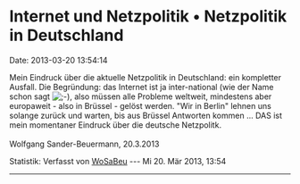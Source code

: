 Internet und Netzpolitik • Netzpolitik in Deutschland
=====================================================

Date: 2013-03-20 13:54:14

Mein Eindruck über die aktuelle Netzpolitik in Deutschland: ein
kompletter Ausfall. Die Begründung: das Internet ist ja inter-national
(wie der Name schon sagt
![;-)](http://forum.suma-ev.de/images/smilies/icon_e_wink.gif "Zwinkern"),
also müssen alle Probleme weltweit, mindestens aber europaweit - also in
Brüssel - gelöst werden. \"Wir in Berlin\" lehnen uns solange zurück und
warten, bis aus Brüssel Antworten kommen \... DAS ist mein momentaner
Eindruck über die deutsche Netzpolitk.\
\
Wolfgang Sander-Beuermann, 20.3.2013

Statistik: Verfasst von
[WoSaBeu](http://forum.suma-ev.de/memberlist.php?mode=viewprofile&u=56)
--- Mi 20. Mär 2013, 13:54

------------------------------------------------------------------------
